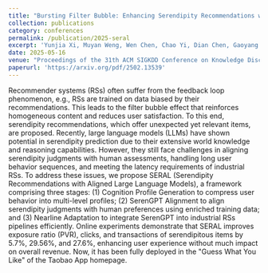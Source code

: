 ```yaml
---
title: "Bursting Filter Bubble: Enhancing Serendipity Recommendations with Aligned Large Language Models"
collection: publications
category: conferences
permalink: /publication/2025-seral
excerpt: 'Yunjia Xi, Muyan Weng, Wen Chen, Chao Yi, Dian Chen, Gaoyang Guo, Mao Zhang, Jian Wu, Yuning Jiang, Qingwen Liu, Yong Yu, Weinan Zhang'
date: 2025-05-16
venue: "Proceedings of the 31th ACM SIGKDD Conference on Knowledge Discovery and Data Mining (KDD'25)"
paperurl: 'https://arxiv.org/pdf/2502.13539'
---
```


Recommender systems (RSs) often suffer from the feedback loop phenomenon, e.g., RSs are trained on data biased by their recommendations. This leads to the filter bubble effect that reinforces homogeneous content and reduces user satisfaction. To this end, serendipity recommendations, which offer unexpected yet relevant items, are proposed. Recently, large language models (LLMs) have shown potential in serendipity prediction due to their extensive world knowledge and reasoning capabilities. However, they still face challenges in aligning serendipity judgments with human assessments, handling long user behavior sequences, and meeting the latency requirements of industrial RSs. To address these issues, we propose SERAL (Serendipity Recommendations with Aligned Large Language Models), a framework comprising three stages: (1) Cognition Profile Generation to compress user behavior into multi-level profiles; (2) SerenGPT Alignment to align serendipity judgments with human preferences using enriched training data; and (3) Nearline Adaptation to integrate SerenGPT into industrial RSs pipelines efficiently. Online experiments demonstrate that SERAL improves exposure ratio (PVR), clicks, and transactions of serendipitous items by 5.7%, 29.56%, and 27.6%, enhancing user experience without much impact on overall revenue. Now, it has been fully deployed in the "Guess What You Like" of the Taobao App homepage.
